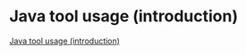 # Java tool usage (introduction)
[Java tool usage (introduction)](https://aiwithcloud.com/2022/09/19/java_tool_usage_introduction/)